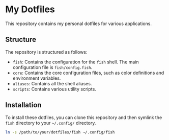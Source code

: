# My Dotfiles

This repository contains my personal dotfiles for various applications.

## Structure

The repository is structured as follows:

*   `fish`: Contains the configuration for the `fish` shell. The main configuration file is `fish/config.fish`.
*   `core`: Contains the core configuration files, such as color definitions and environment variables.
*   `aliases`: Contains all the shell aliases.
*   `scripts`: Contains various utility scripts.

## Installation

To install these dotfiles, you can clone this repository and then symlink the `fish` directory to your `~/.config/` directory.

```bash
ln -s /path/to/your/dotfiles/fish ~/.config/fish
```
